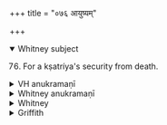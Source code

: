 +++
title = "०७६ आयुष्यम्"

+++
<details open><summary>Whitney subject</summary>

76. For a kṣatríya's security from death.
</details>

<details><summary>VH anukramaṇī</summary>

आयुष्यम्।  
१-४ कबन्धः। सान्तपनाग्निः। अनुष्टुप्, ३ ककुम्मती।
</details>

<details><summary>Whitney anukramaṇī</summary>

[Kabandha.—caturṛcam. sāṁtapanāgneyam. ānuṣṭubham: 3. kakummatī.]
</details>

<details><summary>Whitney</summary>

### Comment
Found also in Pāipp. xix. Used by Kāuś. (50. 4), with i. 26, 27 and vi. 3, by one desirous of success in conquest, and for other like purposes.


### Translations
Translated: Ludwig, p. 459; Griffith, i. 286.
</details>

<details><summary>Griffith</summary>

A benediction on a new-born Kshatriya child
</details>

